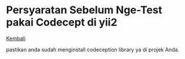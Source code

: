 # Persyaratan Sebelum Nge-Test pakai Codecept di yii2

[Kembali](../../index.md)

pastikan anda sudah menginstall codeception library ya di projek Anda.
